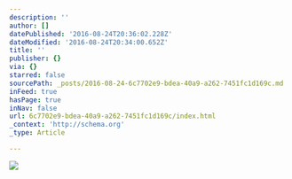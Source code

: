 ```yaml
---
description: ''
author: []
datePublished: '2016-08-24T20:36:02.228Z'
dateModified: '2016-08-24T20:34:00.652Z'
title: ''
publisher: {}
via: {}
starred: false
sourcePath: _posts/2016-08-24-6c7702e9-bdea-40a9-a262-7451fc1d169c.md
inFeed: true
hasPage: true
inNav: false
url: 6c7702e9-bdea-40a9-a262-7451fc1d169c/index.html
_context: 'http://schema.org'
_type: Article

---
```

![](https://the-grid-user-content.s3-us-west-2.amazonaws.com/fa2b1c36-17e1-4e53-9078-d829158a52ed.jpg)